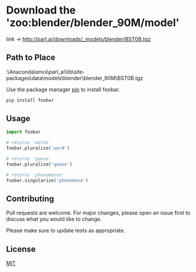 # Download the 'zoo:blender/blender_90M/model'

link -> http://parl.ai/downloads/_models/blender/BST0B.tgz

## Path to Place

  :\Anaconda\envs\parl_ai\lib\site-packages\data\models\blender\blender_90M\BST0B.tgz

Use the package manager [pip](https://pip.pypa.io/en/stable/) to install foobar.

```bash
pip install foobar
```

## Usage

```python
import foobar

# returns 'words'
foobar.pluralize('word')

# returns 'geese'
foobar.pluralize('goose')

# returns 'phenomenon'
foobar.singularize('phenomena')
```

## Contributing
Pull requests are welcome. For major changes, please open an issue first to discuss what you would like to change.

Please make sure to update tests as appropriate.

## License
[MIT](https://choosealicense.com/licenses/mit/)
